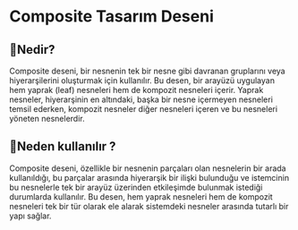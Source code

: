 # Composite Tasarım Deseni

## 🎯Nedir?

Composite deseni, bir nesnenin tek bir nesne gibi davranan gruplarını veya hiyerarşilerini oluşturmak için kullanılır. Bu desen, bir arayüzü uygulayan hem yaprak (leaf) nesneleri hem de kompozit nesneleri içerir. Yaprak nesneler, hiyerarşinin en altındaki, başka bir nesne içermeyen nesneleri temsil ederken, kompozit nesneler diğer nesneleri içeren ve bu nesneleri yöneten nesnelerdir.

## 🤔Neden kullanılır ?

Composite deseni, özellikle bir nesnenin parçaları olan nesnelerin bir arada kullanıldığı, bu parçalar arasında hiyerarşik bir ilişki bulunduğu ve istemcinin bu nesnelerle tek bir arayüz üzerinden etkileşimde bulunmak istediği durumlarda kullanılır. Bu desen, hem yaprak nesneleri hem de kompozit nesneleri tek bir tür olarak ele alarak sistemdeki nesneler arasında tutarlı bir yapı sağlar.






